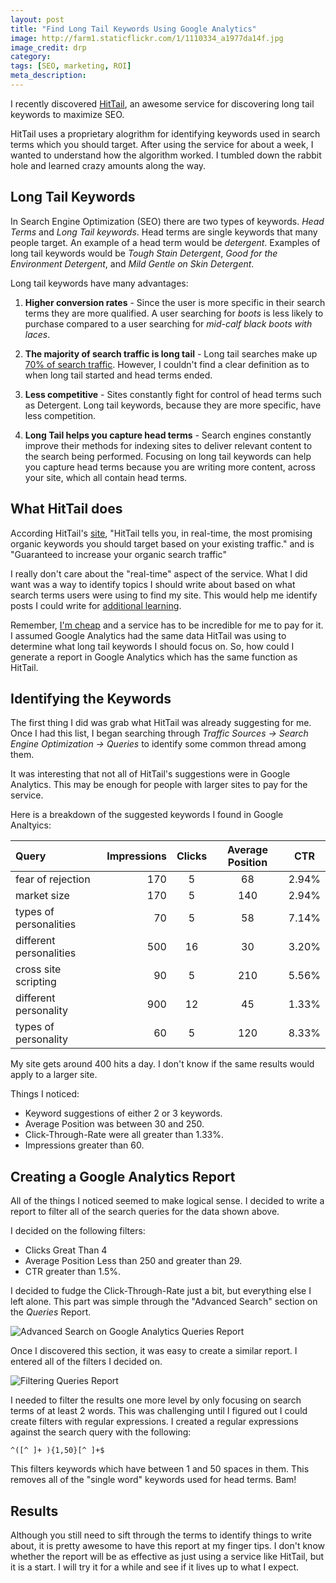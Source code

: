 ```yaml
---
layout: post
title: "Find Long Tail Keywords Using Google Analytics"
image: http://farm1.staticflickr.com/1/1110334_a1977da14f.jpg
image_credit: drp
category: 
tags: [SEO, marketing, ROI]
meta_description: 
---
```

I recently discovered [HitTail](http://www.hittail.com), an awesome service for discovering long tail keywords to maximize SEO.

HitTail uses a proprietary alogrithm for identifying keywords used in search terms which you should target. After using the service for about a week, I wanted to understand how the algorithm worked. I tumbled down the rabbit hole and learned crazy amounts along the way.

## Long Tail Keywords

In Search Engine Optimization (SEO) there are two types of keywords. _Head Terms_ and _Long Tail keywords_. Head terms are single keywords that many people target. An example of a head term would be _detergent_. Examples of long tail keywords would be _Tough Stain Detergent_, _Good for the Environment Detergent_, and _Mild Gentle on Skin Detergent_.

Long tail keywords have many advantages:

1. __Higher conversion rates__ - Since the user is more specific in their search terms they are more qualified. A user searching for _boots_ is less likely to purchase compared to a user searching for _mid-calf black boots with laces_.

2. __The majority of search traffic is long tail__ - Long tail searches make up [70% of search traffic](http://www.seomoz.org/beginners-guide-to-seo/keyword-research). However, I couldn't find a clear definition as to when long tail started and head terms ended.

3. __Less competitive__ - Sites constantly fight for control of head terms such as Detergent. Long tail keywords, because they are more specific, have less competition.

4. __Long Tail helps you capture head terms__ - Search engines constantly improve their methods for indexing sites to deliver relevant content to the search being performed. Focusing on long tail keywords can help you capture head terms because you are writing more content, across your site, which all contain head terms.
 
## What HitTail does
According HitTail's [site](http://www.hittail.com/why.asp), "HitTail tells you, in real-time, the most promising organic keywords you should target based on your existing traffic." and is "Guaranteed to increase your organic search traffic"

I really don't care about the "real-time" aspect of the service. What I did want was a way to identify topics I should write about based on what search terms users were using to find my site. This would help me identify posts I could write for [additional learning](/2012/06/challenge-yourself-always-learn/).

Remember, [I'm cheap](/2012/10/im-cheap-products-i-pay-for-have-to-be-awesome/) and a service has to be incredible for me to pay for it. I assumed Google Analytics had the same data HitTail was using to determine what long tail keywords I should focus on. So, how could I generate a report in Google Analytics which has the same function as HitTail.

## Identifying the Keywords

The first thing I did was grab what HitTail was already suggesting for me. Once I had this list, I began searching through _Traffic Sources -> Search Engine Optimization -> Queries_ to identify some common thread among them.

It was interesting that not all of HitTail's suggestions were in Google Analytics. This may be enough for people with larger sites to pay for the service. 

Here is a breakdown of the suggested keywords I found in Google Analtyics:

| Query | Impressions | Clicks | Average Position | CTR |
|:------|------------:|:------:|:----------------:|:---:|
| fear of rejection       | 170 |  5  | 68  | 2.94% 
| market size             | 170 |  5  | 140 | 2.94% 
| types of personalities  | 70  |  5  | 58  | 7.14% 
| different personalities | 500 |  16 | 30  | 3.20% 
| cross site scripting    | 90  |  5  | 210 | 5.56% 
| different personality   | 900 |  12 | 45  | 1.33% 
| types of personality    | 60  |  5  | 120 | 8.33% 

My site gets around 400 hits a day. I don't know if the same results would apply to a larger site.

Things I noticed:

* Keyword suggestions of either 2 or 3 keywords.
* Average Position was between 30 and 250.
* Click-Through-Rate were all greater than 1.33%.
* Impressions greater than 60.

## Creating a Google Analytics Report
All of the things I noticed seemed to make logical sense. I decided to write a report to filter all of the search queries for the data shown above.

I decided on the following filters:

* Clicks Great Than 4
* Average Position Less than 250 and greater than 29.
* CTR greater than 1.5%.

I decided to fudge the Click-Through-Rate just a bit, but everything else I left alone. This part was simple through the "Advanced Search" section on the _Queries_ Report.

![Advanced Search on Google Analytics Queries Report](http://f.cl.ly/items/3W053Y3N2B1W1v2K302p/AdvancedFilter.png)

Once I discovered this section, it was easy to create a similar report. I entered all of the filters I decided on.

![Filtering Queries Report](http://f.cl.ly/items/0a1p0x3Q1R2G1Z072j00/Screen%20shot%202012-10-22%20at%202.01.07%20PM.png)

I needed to filter the results one more level by only focusing on search terms of at least 2 words. This was challenging until I figured out I could create filters with regular expressions. I created a regular expressions against the search query with the following:

	^([^ ]+ ){1,50}[^ ]+$

This filters keywords which have between 1 and 50 spaces in them. This removes all of the "single word" keywords used for head terms. Bam!

## Results

Although you still need to sift through the terms to identify things to write about, it is pretty awesome to have this report at my finger tips. I don't know whether the report will be as effective as just using a service like HitTail, but it is a start. I will try it for a while and see if it lives up to what I expect.
